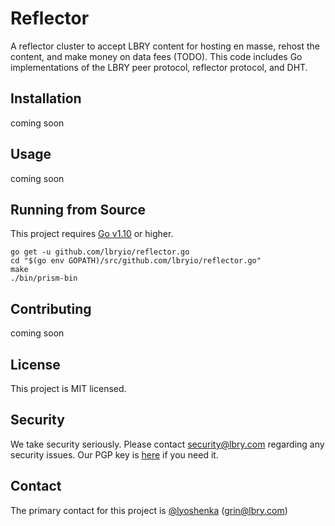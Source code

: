 # Reflector

A reflector cluster to accept LBRY content for hosting en masse, rehost the content, and make money on data fees (TODO). 
This code includes Go implementations of the LBRY peer protocol, reflector protocol, and DHT.

## Installation

coming soon

## Usage

coming soon

## Running from Source

This project requires [Go v1.10](https://golang.org/doc/install) or higher.

```
go get -u github.com/lbryio/reflector.go
cd "$(go env GOPATH)/src/github.com/lbryio/reflector.go"
make
./bin/prism-bin
```

## Contributing

coming soon

## License

This project is MIT licensed.

## Security

We take security seriously. Please contact security@lbry.com regarding any security issues.
Our PGP key is [here](https://keybase.io/lbry/key.asc) if you need it.

## Contact

The primary contact for this project is [@lyoshenka](https://github.com/lyoshenka) (grin@lbry.com)
